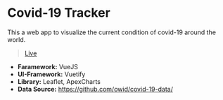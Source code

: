 # Covid-19 Tracker

This a web app to visualize the current condition of covid-19 around the world.

> [Live](https://covid-19-tracker-1234.web.app/)

- **Faramework:** VueJS
- **UI-Framework:** Vuetify
- **Library:** Leaflet, ApexCharts
- **Data Source:** <https://github.com/owid/covid-19-data/>
